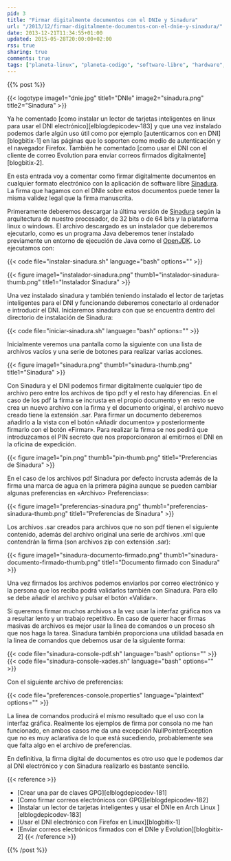 ```yaml
---
pid: 3
title: "Firmar digitalmente documentos con el DNIe y Sinadura"
url: "/2013/12/firmar-digitalmente-documentos-con-el-dnie-y-sinadura/"
date: 2013-12-21T11:34:55+01:00
updated: 2015-05-28T20:00:00+02:00
rss: true
sharing: true
comments: true
tags: ["planeta-linux", "planeta-codigo", "software-libre", "hardware", "software"]
---
```


{{% post %}}

{{< logotype image1="dnie.jpg" title1="DNIe" image2="sinadura.png" title2="Sinadura" >}}

Ya he comentado [como instalar un lector de tarjetas inteligentes en linux para usar el DNI electrónico][elblogdepicodev-183] y que una vez instalado podemos darle algún uso útil como por ejemplo [autenticarnos con en DNI][blogbitix-1] en las páginas que lo soporten como medio de autenticación y el navegador Firefox. También he comentado [como usar el DNI con el cliente de correo Evolution para enviar correos firmados digitalmente][blogbitix-2].

En esta entrada voy a comentar como firmar digitalmente documentos en cualquier formato electrónico con la aplicación de software libre [Sinadura](http://www.sinadura.net/es/). La firma que hagamos con el DNIe sobre estos documentos puede tener la misma validez legal que la firma manuscrita.

Primeramente deberemos descargar la última versión de [Sinadura](http://www.sinadura.net/es/) según la arquitectura de nuestro procesador, de 32 bits o de 64 bits y la plataforma linux o windows. El archivo descargado es un instalador que deberemos ejecutarlo, como es un programa Java deberemos tener instalado previamente un entorno de ejecución de Java como el [OpenJDK](http://openjdk.java.net/). Lo ejecutamos con:

{{< code file="instalar-sinadura.sh" language="bash" options="" >}}

<div class="media">
    {{< figure
        image1="instalador-sinadura.png" thumb1="instalador-sinadura-thumb.png" title1="Instalador Sinadura" >}}
</div>

Una vez instalado sinadura y también teniendo instalado el lector de tarjetas inteligentes para el DNI y funcionando deberemos conectarlo al ordenador e introducir el DNI. Iniciaremos sinadura con que se encuentra dentro del directorio de instalación de Sinadura:

{{< code file="iniciar-sinadura.sh" language="bash" options="" >}}

Inicialmente veremos una pantalla como la siguiente con una lista de archivos vacíos y una serie de botones para realizar varias acciones.

<div class="media">
    {{< figure
        image1="sinadura.png" thumb1="sinadura-thumb.png" title1="Sinadura" >}}
</div>

Con Sinadura y el DNI podemos firmar digitalmente cualquier tipo de archivo pero entre los archivos de tipo pdf y el resto hay diferencias. En el caso de los pdf la firma se incrusta en el propio documento y en resto se crea un nuevo archivo con la firma y el documento original, el archivo nuevo creado tiene la extensión .sar. Para firmar un documento deberemos añadirlo a la vista con el botón «Añadir documento» y posteriormente firmarlo con el botón «Firmar». Para realizar la firma se nos pedirá que introduzcamos el PIN secreto que nos proporcionaron al emitirnos el DNI en la oficina de expedición.

<div class="media">
    {{< figure
        image1="pin.png" thumb1="pin-thumb.png" title1="Preferencias de Sinadura" >}}
</div>

En el caso de los archivos pdf Sinadura por defecto incrusta además de la firma una marca de agua en la primera página aunque se pueden cambiar algunas preferencias en «Archivo> Preferencias»:

<div class="media">
    {{< figure
        image1="preferencias-sinadura.png" thumb1="preferencias-sinadura-thumb.png" title1="Preferencias de Sinadura" >}}
</div>

Los archivos .sar creados para archivos que no son pdf tienen el siguiente contenido, además del archivo original una serie de archivos .xml que contendrán la firma (son archivos zip con extensión .sar):

<div class="media">
    {{< figure
        image1="sinadura-documento-firmado.png" thumb1="sinadura-documento-firmado-thumb.png" title1="Documento firmado con Sinadura" >}}
</div>

Una vez firmados los archivos podemos enviarlos por correo electrónico y la persona que los reciba podrá validarlos también con Sinadura. Para ello se debe añadir el archivo y pulsar el botón «Validar».

Si queremos firmar muchos archivos a la vez usar la interfaz gráfica nos va a resultar lento y un trabajo repetitivo. En caso de querer hacer firmas masivas de archivos es mejor usar la linea de comandos o un proceso sh que nos haga la tarea. Sinadura también proporciona una utilidad basada en la linea de comandos que debemos usar de la siguiente forma:

{{< code file="sinadura-console-pdf.sh" language="bash" options="" >}}
{{< code file="sinadura-console-xades.sh" language="bash" options="" >}}

Con el siguiente archivo de preferencias:

{{< code file="preferences-console.properties" language="plaintext" options="" >}}

La linea de comandos producirá el mismo resultado que el uso con la interfaz gráfica. Realmente los ejemplos de firma por consola no me han funcionado, en ambos casos me da una excepción NullPointerException que no es muy aclarativa de lo que está sucediendo, probablemente sea que falta algo en el archivo de preferencias.

En definitiva, la firma digital de documentos es otro uso que le podemos dar al DNI electrónico y con Sinadura realizarlo es bastante sencillo.

{{< reference >}}
* [Crear una par de claves GPG][elblogdepicodev-181]
* [Como firmar correos electrónicos con GPG][elblogdepicodev-182]
* [Instalar un lector de tarjetas inteligentes y usar el DNIe en Arch Linux ][elblogdepicodev-183]
* [Usar el DNI electrónico con Firefox en Linux][blogbitix-1]
* [Enviar correos electrónicos firmados con el DNIe y Evolution][blogbitix-2]
{{< /reference >}}

{{% /post %}}
